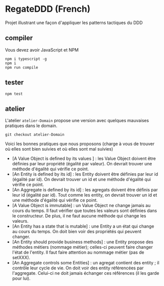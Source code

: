 # RegateDDD (French)
Projet illustrant une façon d'appliquer les patterns tactiques du DDD


## compiler

Vous devez avoir JavaScript et NPM 

    npm i typescript -g
    npm i
    npm run compile


## tester

    npm test


## atelier

L'atelier `atelier-Domain` propose une version avec quelques mauvaises pratiques dans le domain.

    git checkout atelier-Domain


Voici les bonnes pratiques que nous proposons (charge à vous de trouver où elles sont bien suivies et où elles sont mal suivies)
* [A Value Object is defined by its values ] : les Value Object doivent être définies par leur propriété (égalité par valeur). On devrait trouver une méthode d'égalité qui vérifie ce point.
* [An Entity is defined by its id] : les Entity doivent être définies par leur id (égalité par id). On devrait trouver un id et une méthode d'égalité qui vérifie ce point.
* [An Aggregate is defined by its id] : les agregats doivent être définis par leur id (égalité par id). Tout comme les entity, on devrait trouver un id et une méthode d'égalité qui vérifie ce point.
* [A Value Object is immutable] : un Value Object ne change jamais au cours du temps. Il faut vérifier que toutes les valeurs sont définies dans le constructeur. De plus, il ne faut aucune méthode qui change les valeurs.
* [An Entity has a state that is mutable] : une Entity a un état qui change au cours du temps. On doit bien voir des propriétés qui peuvent changer. 
* [An Entity should provide business methods] : une Entity propose des méthodes métiers (nommage métier); celles-ci peuvent faire changer l'état de l'entity. Il faut faire attention au nommage métier (pas de setXXX).
* [An Aggregate controls some Entities] : un agregat contient des entity ; il contrôle leur cycle de vie. On doit voir des entity référencées par l'aggregate. Celui-ci ne doit jamais échanger ces références (il les garde pour lui).







